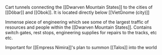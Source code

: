 Cart tunnels connecting the [[Dwarven Mountain States]] to the cities of [[Dôbar]] and [[Obok]]. It is located directly below [[VietGnome (city)]]

Immense piece of engineering which see some of the largest traffic of resources and people within the [[Dwarven Mountain States]]. Contains switch gates, rest stops, engineering supplies for repairs to the tracks, etc etc.

Important for [[Empress Nimira]]'s plan to summon [[Talos]] into the world

